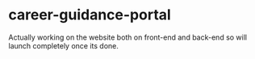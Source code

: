 # career-guidance-portal

Actually working on the website both on front-end and back-end so will launch completely once its done. 
